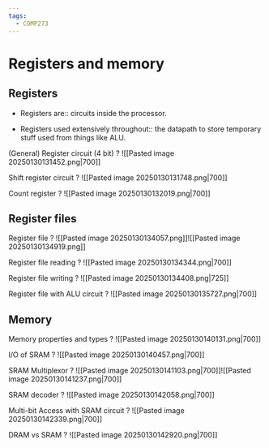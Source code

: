 ```yaml
---
tags:
  - COMP273
---
```

# Registers and memory

## Registers
- Registers are:: circuits inside the processor.
<!--SR:!2025-04-18,47,250-->
- Registers used extensively throughout:: the datapath to store temporary stuff used from things like ALU.
<!--SR:!2025-07-26,107,250-->

(General) Register circuit (4 bit)
?
![[Pasted image 20250130131452.png|700]]
<!--SR:!2025-04-30,50,230-->

Shift register circuit
?
![[Pasted image 20250130131748.png|700]]
<!--SR:!2025-05-03,30,150-->

Count register
?
![[Pasted image 20250130132019.png|700]]
<!--SR:!2025-04-15,13,150-->

## Register files

Register file
?
![[Pasted image 20250130134057.png]]![[Pasted image 20250130134919.png]]
<!--SR:!2025-04-14,1,130-->

Register file reading
?
![[Pasted image 20250130134344.png|700]]
<!--SR:!2025-06-22,81,230-->

Register file writing
?
![[Pasted image 20250130134408.png|725]]
<!--SR:!2025-06-19,68,203-->

Register file with ALU circuit
?
![[Pasted image 20250130135727.png|700]]
<!--SR:!2025-04-15,22,210-->

## Memory

Memory properties and types
?
![[Pasted image 20250130140131.png|700]]
<!--SR:!2025-04-17,5,150-->

I/O of SRAM
?
![[Pasted image 20250130140457.png|700]]
<!--SR:!2025-04-14,8,130-->

SRAM Multiplexor
?
![[Pasted image 20250130141103.png|700]]![[Pasted image 20250130141237.png|700]]
<!--SR:!2025-04-20,26,190-->

SRAM decoder
?
![[Pasted image 20250130142058.png|700]]
<!--SR:!2025-04-18,6,150-->

Multi-bit Access with SRAM circuit
?
![[Pasted image 20250130142339.png|700]]
<!--SR:!2025-04-25,15,170-->

DRAM vs SRAM
?
![[Pasted image 20250130142920.png|700]]
<!--SR:!2025-04-15,7,150-->

